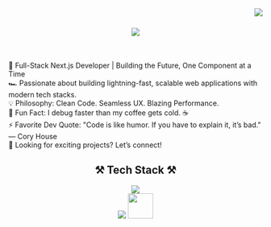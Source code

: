 <img align="right" src="https://visitor-badge.laobi.icu/badge?page_id=daniyalahmed21.daniyalahmed21" />

<h1 align="center">
    <img src="https://readme-typing-svg.herokuapp.com/?font=Righteous&size=35&center=true&vCenter=true&width=500&height=70&duration=4000&lines=Hi+There!+👋;+I'm+Daniyal!;" />
</h1>

<br/>

🚀 Full-Stack Next.js Developer | Building the Future, One Component at a Time<br>🏎️ Passionate about building lightning-fast, scalable web applications with modern tech stacks.<br>💡 Philosophy: Clean Code. Seamless UX. Blazing Performance. <br>🎯 Fun Fact: I debug faster than my coffee gets cold. ☕<br>⚡ Favorite Dev Quote: "Code is like humor. If you have to explain it, it’s bad." — Cory House<br>👀 Looking for exciting projects? Let’s connect!
<br/>

<h2 align="center">⚒️ Tech Stack ⚒️<br/></h2>


<div align="center">
    <img src="https://skillicons.dev/icons?i=react,mui,html,css,vscode,github,tailwind" /><br>
    <img src="https://skillicons.dev/icons?i=javascript,nextjs,prisma,ts,vercel" />
   <img width="50" src="https://raw.githubusercontent.com/marwin1991/profile-technology-icons/refs/heads/main/icons/shadcn_ui.png"/>
</div>





